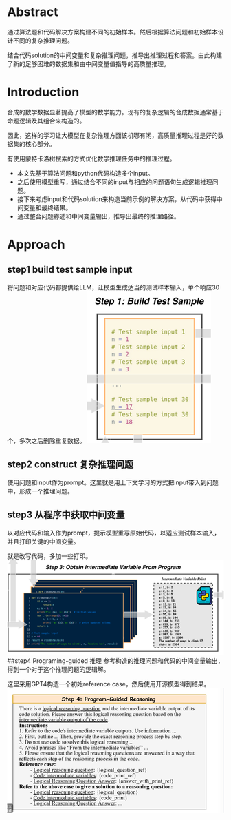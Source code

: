 # Abstract
通过算法题和代码解决方案构建不同的初始样本。然后根据算法问题和初始样本设计不同的复杂推理问题。

结合代码solution的中间变量和复杂推理问题，推导出推理过程和答案。由此构建了新的足够困难的数据集和由中间变量值指导的高质量推理。

# Introduction
合成的数学数据显著提高了模型的数学能力。现有的复杂逻辑的合成数据通常基于命题逻辑及其组合来构造的。

因此，这样的学习让大模型在复杂推理方面该机哪有闲，高质量推理过程是好的数据集的核心部分。

有使用蒙特卡洛树搜索的方式优化数学推理任务中的推理过程。

- 本文先基于算法问题和python代码构造多个input。
- 之后使用模型重写，通过结合不同的input与相应的问题语句生成逻辑推理问题。
- 接下来考虑input和代码solution来构造当前示例的解决方案，从代码中获得中间变量和最终结果。
- 通过整合问题称述和中间变量输出，推导出最终的推理路径。

# Approach
## step1 build test sample input
将问题和对应代码都提供给LLM，让模型生成适当的测试样本输入，单个响应30个，多次之后删除重复数据。
![alt text](image-35.png)
## step2 construct 复杂推理问题
使用问题和input作为prompt。这里就是用上下文学习的方式把input带入到问题中，形成一个推理问题。
## step3 从程序中获取中间变量
以对应代码和输入作为prompt，提示模型重写原始代码，以适应测试样本输入，并且打印关键的中间变量。

就是改写代码，多加一些打印。
![alt text](image-36.png)
##step4 Programing-guided 推理
参考构造的推理问题和代码的中间变量输出，得到一个对于这个推理问题的逻辑解。

这里采用GPT4构造一个初始reference case，然后使用开源模型得到结果。
![alt text](image-37.png)